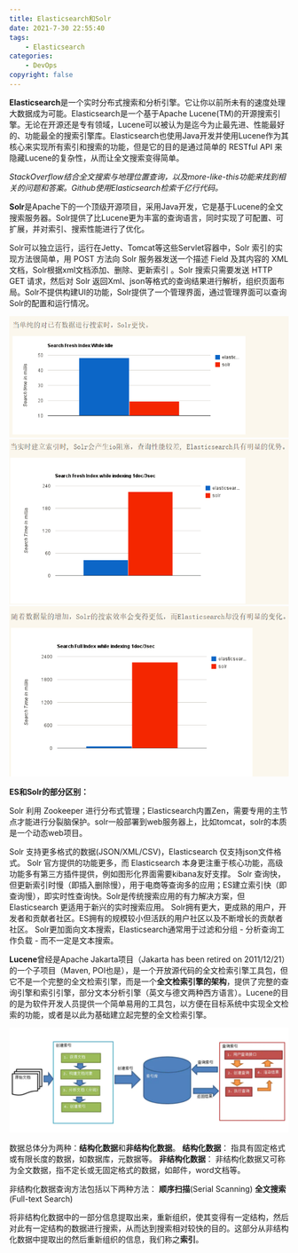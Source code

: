 ```yaml
---
title: Elasticsearch和Solr
date: 2021-7-30 22:55:40
tags:
    - Elasticsearch
categories:
    - DevOps
copyright: false
---
```




**Elasticsearch**是一个实时分布式搜索和分析引擎。它让你以前所未有的速度处理大数据成为可能。Elasticsearch是一个基于Apache Lucene(TM)的开源搜索引擎。无论在开源还是专有领域，Lucene可以被认为是迄今为止最先进、性能最好的、功能最全的搜索引擎库。Elasticsearch也使用Java开发并使用Lucene作为其核心来实现所有索引和搜索的功能，但是它的目的是通过简单的 RESTful API 来隐藏Lucene的复杂性，从而让全文搜索变得简单。

<!-- more -->

*StackOverflow结合全文搜索与地理位置查询，以及more-like-this功能来找到相关的问题和答案。Github使用Elasticsearch检索千亿行代码。*



**Solr**是Apache下的一个顶级开源项目，采用Java开发，它是基于Lucene的全文搜索服务器。Solr提供了比Lucene更为丰富的查询语言，同时实现了可配置、可扩展，并对索引、搜索性能进行了优化。

Solr可以独立运行，运行在Jetty、Tomcat等这些Servlet容器中，Solr 索引的实现方法很简单，用 POST 方法向 Solr 服务器发送一个描述 Field 及其内容的 XML 文档，Solr根据xml文档添加、删除、更新索引 。Solr 搜索只需要发送 HTTP GET 请求，然后对 Solr 返回Xml、json等格式的查询结果进行解析，组织页面布局。Solr不提供构建UI的功能，Solr提供了一个管理界面，通过管理界面可以查询Solr的配置和运行情况。



<img src="../../assets/images2021/es-solr/solr-1.jpg" alt="img" style="zoom: 80%;" />



<img src="../../assets/images2021/es-solr/solr-2.jpg" alt="img" style="zoom: 80%;" />



<img src="../../assets/images2021/es-solr/solr-3.jpg" alt="img" style="zoom: 80%;" />



**ES和Solr的部分区别：**

Solr 利用 Zookeeper 进行分布式管理；Elasticsearch内置Zen，需要专用的主节点才能进行分裂脑保护。solr一般部署到web服务器上，比如tomcat，solr的本质是一个动态web项目。

Solr 支持更多格式的数据(JSON/XML/CSV)，Elasticsearch 仅支持json文件格式。
Solr 官方提供的功能更多，而 Elasticsearch 本身更注重于核心功能，高级功能多有第三方插件提供，例如图形化界面需要kibana友好支撑。
Solr 查询快，但更新索引时慢（即插入删除慢），用于电商等查询多的应用；ES建立索引快（即查询慢），即实时性查询快。Solr是传统搜索应用的有力解决方案，但 Elasticsearch 更适用于新兴的实时搜索应用。
Solr拥有更大，更成熟的用户，开发者和贡献者社区。ES拥有的规模较小但活跃的用户社区以及不断增长的贡献者社区。
Solr更加面向文本搜索，Elasticsearch通常用于过滤和分组 - 分析查询工作负载 - 而不一定是文本搜索。



**Lucene**曾经是Apache Jakarta项目（Jakarta has been retired on 2011/12/21）的一个子项目（Maven, POI也是），是一个开放源代码的全文检索引擎工具包，但它不是一个完整的全文检索引擎，而是一个**全文检索引擎的架构**，提供了完整的查询引擎和索引引擎，部分文本分析引擎（英文与德文两种西方语言）。Lucene的目的是为软件开发人员提供一个简单易用的工具包，以方便在目标系统中实现全文检索的功能，或者是以此为基础建立起完整的全文检索引擎。

![img](../../assets/images2021/es-solr/lucene.jpg)

数据总体分为两种：**结构化数据**和**非结构化数据**。
**结构化数据**： 指具有固定格式或有限长度的数据，如数据库，元数据等。
**非结构化数据**： 非结构化数据又可称为全文数据，指不定长或无固定格式的数据，如邮件，word文档等。



非结构化数据查询方法包括以下两种方法：
**顺序扫描**(Serial Scanning)
**全文搜索**(Full-text Search)

将非结构化数据中的一部分信息提取出来，重新组织，使其变得有一定结构，然后对此有一定结构的数据进行搜索，从而达到搜索相对较快的目的。这部分从非结构化数据中提取出的然后重新组织的信息，我们称之**索引**。
